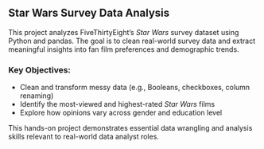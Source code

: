 ## Star Wars Survey Data Analysis

This project analyzes FiveThirtyEight’s *Star Wars* survey dataset using Python and pandas. The goal is to clean real-world survey data and extract meaningful insights into fan film preferences and demographic trends.

### Key Objectives:
- Clean and transform messy data (e.g., Booleans, checkboxes, column renaming)
- Identify the most-viewed and highest-rated *Star Wars* films
- Explore how opinions vary across gender and education level

This hands-on project demonstrates essential data wrangling and analysis skills relevant to real-world data analyst roles.
